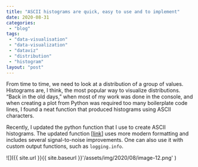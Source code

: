 ```yaml
---
title: "ASCII histograms are quick, easy to use and to implement"
date: 2020-08-31
categories: 
 - "blog"
tags: 
 - "data-visualisation"
 - "data-visualization"
 - "dataviz"
 - "distribution"
 - "histogram"
layout: "post"
---
```


From time to time, we need to look at a distribution of a group of values. Histograms are, I think, the most popular way to visualize distributions. “Back in the old days,” when most of my work was done in the console, and when creating a plot from Python was required too many boilerplate code lines, I found a neat function that produced histograms using ASCII characters.

Recently, I updated the python function that I use to create ASCII histograms. The updated function [[link](https://gist.github.com/bgbg/608d9ef4fd75032731651257fe67fc81)] uses more modern formatting and includes several signal-to-noise improvements. One can also use it with custom output functions, such as `logging.info`.

![]({{ site.url }}{{ site.baseurl }}'/assets/img/2020/08/image-12.png' )
